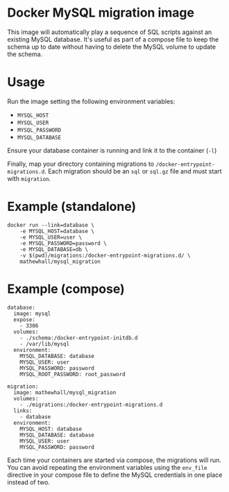 # Docker MySQL migration image

This image will automatically play a sequence of SQL scripts against an existing MySQL database. It's useful as part of a compose file to keep the schema up to date without having to delete the MySQL volume to update the schema.

# Usage

Run the image setting the following environment variables:

 * `MYSQL_HOST`
 * `MYSQL_USER`
 * `MYSQL_PASSWORD`
 * `MYSQL_DATABASE`
 
 Ensure your database container is running and link it to the container (`-l`)
 
 Finally, map your directory containing migrations to `/docker-entrypoint-migrations.d`. Each migration should be an `sql` or `sql.gz` file and must start with `migration`.
 
# Example (standalone)

	docker run --link=database \
		-e MYSQL_HOST=database \
		-e MYSQL_USER=user \
		-e MYSQL_PASSWORD=password \
		-e MYSQL_DATABASE=db \
		-v $(pwd)/migrations:/docker-entrypoint-migrations.d/ \
		mathewhall/mysql_migration 

# Example (compose)

	database:
	  image: mysql
	  expose:
	    - 3306
	  volumes:
	    - ./schema:/docker-entrypoint-initdb.d
	    - /var/lib/mysql
	  environment:
	    MYSQL_DATABASE: database
	    MYSQL_USER: user
	    MYSQL_PASSWORD: password
	    MYSQL_ROOT_PASSWORD: root_password
  
	migration:
	  image: mathewhall/mysql_migration
	  volumes:
	    - ./migrations:/docker-entrypoint-migrations.d
	  links:
	    - database
	  environment:
	    MYSQL_HOST: database
	    MYSQL_DATABASE: database
	    MYSQL_USER: user
	    MYSQL_PASSWORD: password

Each time your containers are started via compose, the migrations will run. You can avoid repeating the environment variables using the `env_file` directive in your compose file to define the MySQL credentials in one place instead of two.